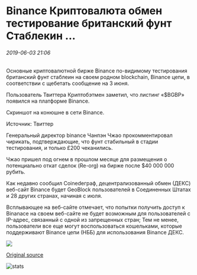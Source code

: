 # Binance Криптовалюта обмен тестирование британский фунт Стаблекин ...

###### 2019-06-03 21:06

Основные криптовалютной бирже Binance по-видимому тестирования британский фунт стаблеин на своем родном blockchain, Binance цепи, в соответствии с щебетать сообщение на 3 июня.

Пользователь Твиттера Криптобэтмен заметил, что листинг «$BGBP» появился на платформе Binance.

Скриншот на конюшне в сети Binance.

Источник: Твиттер

Генеральный директор binance Чанпэн Чжао прокомментировал чирикать, подтверждающие, что фунт стабильный в стадии тестирования, и только £200 чеканились.

Чжао пришел под огнем в прошлом месяце для размещения о потенциально откат сделок (Re-org) на бирже после $40 000 000 рубить.

Как недавно сообщил Coinedeграф, децентрализованный обмен (ДЕКС) веб-сайт Binance будет GeoBlock пользователей в Соединенных Штатах и 28 других странах, начиная с июля.

Всплывающее на веб-сайте отмечает, что попытки получить доступ к Binanace на своем веб-сайте не будет возможным для пользователей с IP-адрес, связанный с одной из запрещенных стран; Тем не менее, пользователи все еще могут воспользоваться кошельками, которые поддерживают Binance цепи (НББ) для использования Binance ДЕКС.

![](https://s3.cointelegraph.com/storage/uploads/view/da6440b576d740487b13900ca2a0924d.jpg)

[Original source](https://cointelegraph.com/news/binance-cryptocurrency-exchange-testing-british-pound-stablecoin)

![stats](https://c.statcounter.com/11760860/0/a89fa40b/1/ "stats")